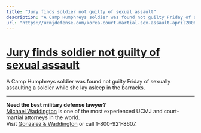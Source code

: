 ```yaml
---
title: "Jury finds soldier not guilty of sexual assault"
description: "A Camp Humphreys soldier was found not guilty Friday of sexually assaulting a soldier while she lay asleep in the barracks."
url: "https://ucmjdefense.com/korea-court-martial-sex-assault-april2008.html"
---
```


# [Jury finds soldier not guilty of sexual assault](https://ucmjdefense.com/korea-court-martial-sex-assault-april2008.html)

A Camp Humphreys soldier was found not guilty Friday of sexually assaulting a soldier while she lay asleep in the barracks.

---

**Need the best military defense lawyer?**  
[Michael Waddington](https://ucmjdefense.com/attorneys/michael-stewart-waddington-partner.html) is one of the most experienced UCMJ and court-martial attorneys in the world.  
Visit [Gonzalez & Waddington](https://ucmjdefense.com) or call 1-800-921-8607.
